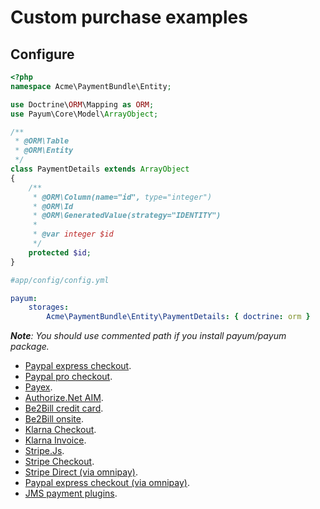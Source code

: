 # Custom purchase examples

## Configure

```php
<?php
namespace Acme\PaymentBundle\Entity;

use Doctrine\ORM\Mapping as ORM;
use Payum\Core\Model\ArrayObject;

/**
 * @ORM\Table
 * @ORM\Entity
 */
class PaymentDetails extends ArrayObject
{
    /**
     * @ORM\Column(name="id", type="integer")
     * @ORM\Id
     * @ORM\GeneratedValue(strategy="IDENTITY")
     *
     * @var integer $id
     */
    protected $id;
}
```

```yml
#app/config/config.yml

payum:
    storages:
        Acme\PaymentBundle\Entity\PaymentDetails: { doctrine: orm }
```

_**Note**: You should use commented path if you install payum/payum package._

* [Paypal express checkout](custom_purchase_examples/paypal_express_checkout.md).
* [Paypal pro checkout](custom_purchase_examples/paypal_pro_checkout.md).
* [Payex](custom_purchase_examples/payex.md).
* [Authorize.Net AIM](custom_purchase_examples/authorize_net_aim.md).
* [Be2Bill credit card](custom_purchase_examples/be2bill.md).
* [Be2Bill onsite](custom_purchase_examples/be2bill_onsite.md).
* [Klarna Checkout](custom_purchase_examples/klarna_checkout.md).
* [Klarna Invoice](custom_purchase_examples/klarna_invoice.md).
* [Stripe.Js](custom_purchase_examples/stripe_js.md).
* [Stripe Checkout](custom_purchase_examples/stripe_checkout.md).
* [Stripe Direct (via omnipay)](custom_purchase_examples/stripe_via_omnipay.md).
* [Paypal express checkout (via omnipay)](custom_purchase_examples/paypal_via_omnipay.md).
* [JMS payment plugins](https://github.com/Payum/JMSPaymentBridge/blob/master/docs/get-it-started.md).